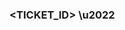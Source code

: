 ### <TICKET_ID> \u2022 <TITLE>

**Goal:** <Summary>

**Tasks:**
- [ ] Step 1
- [ ] Step 2

**Acceptance Criteria:**
- Expected output, validation steps.
